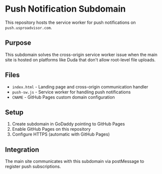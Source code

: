 # Push Notification Subdomain

This repository hosts the service worker for push notifications on `push.usproadvisor.com`.

## Purpose

This subdomain solves the cross-origin service worker issue when the main site is hosted on platforms like Duda that don't allow root-level file uploads.

## Files

- `index.html` - Landing page and cross-origin communication handler
- `push-sw.js` - Service worker for handling push notifications
- `CNAME` - GitHub Pages custom domain configuration

## Setup

1. Create subdomain in GoDaddy pointing to GitHub Pages
2. Enable GitHub Pages on this repository
3. Configure HTTPS (automatic with GitHub Pages)

## Integration

The main site communicates with this subdomain via postMessage to register push subscriptions.